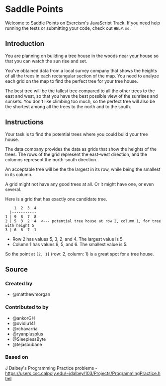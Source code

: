 # Saddle Points

Welcome to Saddle Points on Exercism's JavaScript Track.
If you need help running the tests or submitting your code, check out `HELP.md`.

## Introduction

You are planning on building a tree house in the woods near your house so that you can watch the sun rise and set.

You've obtained data from a local survey company that shows the heights of all the trees in each rectangular section of the map.
You need to analyze each grid on the map to find the perfect tree for your tree house.

The best tree will be the tallest tree compared to all the other trees to the east and west, so that you have the best possible view of the sunrises and sunsets.
You don't like climbing too much, so the perfect tree will also be the shortest among all the trees to the north and to the south.

## Instructions

Your task is to find the potential trees where you could build your tree house.

The data company provides the data as grids that show the heights of the trees.
The rows of the grid represent the east-west direction, and the columns represent the north-south direction.

An acceptable tree will be the the largest in its row, while being the smallest in its column.

A grid might not have any good trees at all.
Or it might have one, or even several.

Here is a grid that has exactly one candidate tree.

```text
    1  2  3  4
  |-----------
1 | 9  8  7  8
2 | 5  3  2  4  <--- potential tree house at row 2, column 1, for tree with height 5
3 | 6  6  7  1
```

- Row 2 has values 5, 3, 2, and 4. The largest value is 5.
- Column 1 has values 9, 5, and 6. The smallest value is 5.

So the point at `[2, 1]` (row: 2, column: 1) is a great spot for a tree house.

## Source

### Created by

- @matthewmorgan

### Contributed to by

- @ankorGH
- @ovidiu141
- @rchavarria
- @ryanplusplus
- @SleeplessByte
- @tejasbubane

### Based on

J Dalbey's Programming Practice problems - https://users.csc.calpoly.edu/~jdalbey/103/Projects/ProgrammingPractice.html